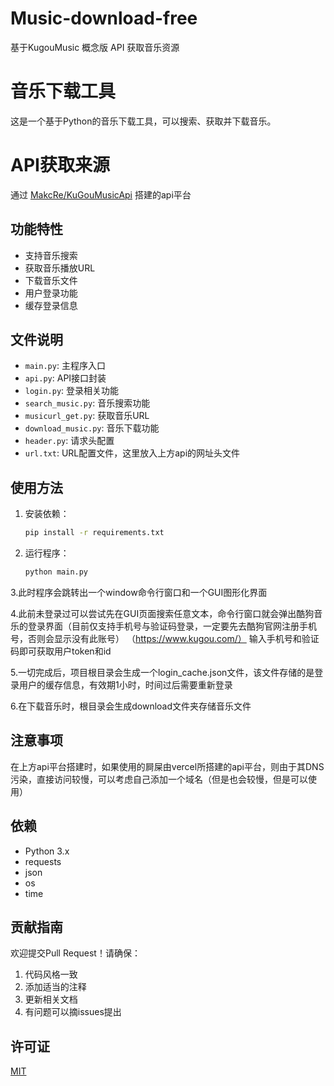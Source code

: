 # Music-download-free
基于KugouMusic 概念版 API 获取音乐资源

# 音乐下载工具

这是一个基于Python的音乐下载工具，可以搜索、获取并下载音乐。

# API获取来源
通过
[MakcRe/KuGouMusicApi](https://github.com/MakcRe/KuGouMusicApi)
搭建的api平台
## 功能特性

- 支持音乐搜索
- 获取音乐播放URL
- 下载音乐文件
- 用户登录功能
- 缓存登录信息

## 文件说明

- `main.py`: 主程序入口
- `api.py`: API接口封装
- `login.py`: 登录相关功能
- `search_music.py`: 音乐搜索功能
- `musicurl_get.py`: 获取音乐URL
- `download_music.py`: 音乐下载功能
- `header.py`: 请求头配置
- `url.txt`: URL配置文件，这里放入上方api的网址头文件

## 使用方法

1. 安装依赖：
   ```bash
   pip install -r requirements.txt
   ```

2. 运行程序：
   ```bash
   python main.py
   ```

3.此时程序会跳转出一个window命令行窗口和一个GUI图形化界面

4.此前未登录过可以尝试先在GUI页面搜索任意文本，命令行窗口就会弹出酷狗音乐的登录界面（目前仅支持手机号与验证码登录，一定要先去酷狗官网注册手机号，否则会显示没有此账号）
（https://www.kugou.com/）
输入手机号和验证码即可获取用户token和id

5.一切完成后，项目根目录会生成一个login_cache.json文件，该文件存储的是登录用户的缓存信息，有效期1小时，时间过后需要重新登录

6.在下载音乐时，根目录会生成download文件夹存储音乐文件

## 注意事项

在上方api平台搭建时，如果使用的屙屎由vercel所搭建的api平台，则由于其DNS污染，直接访问较慢，可以考虑自己添加一个域名（但是也会较慢，但是可以使用）

## 依赖

- Python 3.x
- requests
- json
- os
- time

## 贡献指南

欢迎提交Pull Request！请确保：
1. 代码风格一致
2. 添加适当的注释
3. 更新相关文档
4. 有问题可以摘issues提出

## 许可证

[MIT](LICENSE)

